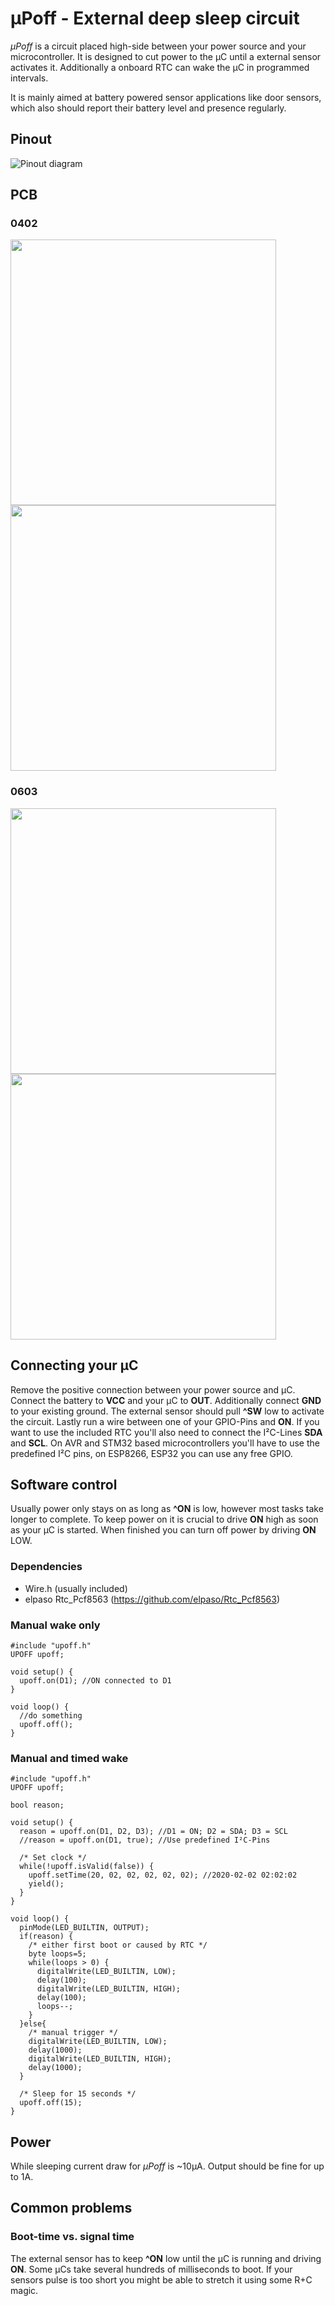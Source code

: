 # µPoff - External deep sleep circuit
*µPoff* is a circuit placed high-side between your power source and your microcontroller. It is designed to cut power to the µC until a external sensor activates it. Additionally a onboard RTC can wake the µC in programmed intervals.

It is mainly aimed at battery powered sensor applications like door sensors, which also should report their battery level and presence regularly.

## Pinout

![Pinout diagram](/doc/RTC-Pinout.png?raw=true)

## PCB
### 0402
<p float="left">
  <img src="/doc/PCB_0402_top.png" width="425" />
  <img src="/doc/PCB_0402_bottom.png" width="425" /> 
</p>

### 0603
<p float="left">
  <img src="/doc/PCB_0603_top.png" width="425" />
  <img src="/doc/PCB_0603_bottom.png" width="425" /> 
</p>

## Connecting your µC

Remove the positive connection between your power source and µC. Connect the battery to **VCC** and your µC to **OUT**. Additionally connect **GND** to your existing ground. The external sensor should pull **^SW** low to activate the circuit. Lastly run a wire between one of your GPIO-Pins and **ON**. If you want to use the included RTC you'll also need to connect the I²C-Lines **SDA** and **SCL**. On AVR and STM32 based microcontrollers you'll have to use the predefined I²C pins, on ESP8266, ESP32 you can use any free GPIO.

## Software control

Usually power only stays on as long as **^ON** is low, however most tasks take longer to complete. To keep power on it is crucial to drive **ON** high as soon as your µC is started. When finished you can turn off power by driving **ON** LOW.

### Dependencies

 * Wire.h (usually included)
 * elpaso Rtc_Pcf8563 (https://github.com/elpaso/Rtc_Pcf8563)

### Manual wake only
```
#include "upoff.h"
UPOFF upoff;

void setup() {
  upoff.on(D1); //ON connected to D1
}

void loop() {
  //do something
  upoff.off();
}
```

### Manual and timed wake

```
#include "upoff.h"
UPOFF upoff;

bool reason;

void setup() {
  reason = upoff.on(D1, D2, D3); //D1 = ON; D2 = SDA; D3 = SCL
  //reason = upoff.on(D1, true); //Use predefined I²C-Pins

  /* Set clock */
  while(!upoff.isValid(false)) {
    upoff.setTime(20, 02, 02, 02, 02, 02); //2020-02-02 02:02:02
    yield();
  }
}

void loop() {
  pinMode(LED_BUILTIN, OUTPUT);
  if(reason) {
    /* either first boot or caused by RTC */
    byte loops=5;
    while(loops > 0) {
      digitalWrite(LED_BUILTIN, LOW);
      delay(100);
      digitalWrite(LED_BUILTIN, HIGH);
      delay(100);
      loops--;
    }
  }else{
    /* manual trigger */
    digitalWrite(LED_BUILTIN, LOW);
    delay(1000);
    digitalWrite(LED_BUILTIN, HIGH);
    delay(1000);
  }

  /* Sleep for 15 seconds */
  upoff.off(15);
}
```

## Power
While sleeping current draw for *µPoff* is ~10µA. Output should be fine for up to 1A.

## Common problems

### Boot-time vs. signal time
The external sensor has to keep **^ON** low until the µC is running and driving **ON**. Some µCs take several hundreds of milliseconds to boot. If your sensors pulse is too short you might be able to stretch it using some R+C magic.

 
